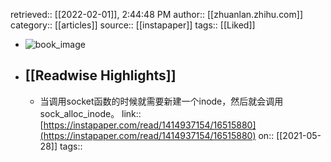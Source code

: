 retrieved:: [[2022-02-01]], 2:44:48 PM
              author:: [[zhuanlan.zhihu.com]]
              category:: [[articles]]
              source:: [[instapaper]]
              tags:: [[Liked]]

- ![book_image](https://readwise-assets.s3.amazonaws.com/static/images/article1.be68295a7e40.png)
- ## [[Readwise Highlights]]
	- 当调用socket函数的时候就需要新建一个inode，然后就会调用sock_alloc_inode。
	                link:: [https://instapaper.com/read/1414937154/16515880](https://instapaper.com/read/1414937154/16515880)
	                on:: [[2021-05-28]]
	                tags::